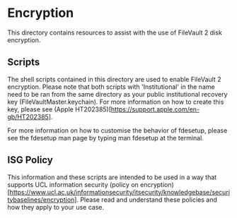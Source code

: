 # Encryption
This directory contains resources to assist with the use of FileVault 2 disk encryption.
## Scripts
The shell scripts contained in this directory are used to enable FileVault 2 encryption. Please note that both scripts with 'Institutional' in the name need to be ran from the same directory as your public institutional recovery key (FileVaultMaster.keychain). For more information on how to create this key, please see (Apple HT202385)[https://support.apple.com/en-gb/HT202385].

For more information on how to customise the behavior of fdesetup, please see the fdesetup man page by typing
  man fdesetup
at the terminal.
## ISG Policy
This information and these scripts are intended to be used in a way that supports UCL information security (policy on encryption)[https://www.ucl.ac.uk/informationsecurity/itsecurity/knowledgebase/securitybaselines/encryption]. Please read and understand these policies and how they apply to your use case.
